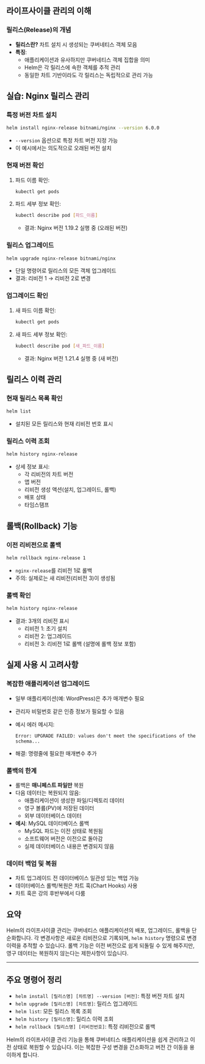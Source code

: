 ## 라이프사이클 관리의 이해

### 릴리스(Release)의 개념

- **릴리스란?** 차트 설치 시 생성되는 쿠버네티스 객체 모음
- **특징**:
    - 애플리케이션과 유사하지만 쿠버네티스 객체 집합을 의미
    - Helm은 각 릴리스에 속한 객체를 추적 관리
    - 동일한 차트 기반이라도 각 릴리스는 독립적으로 관리 가능

## 실습: Nginx 릴리스 관리

### 특정 버전 차트 설치

```bash
helm install nginx-release bitnami/nginx --version 6.0.0
```

- `--version` 옵션으로 특정 차트 버전 지정 가능
- 이 예시에서는 의도적으로 오래된 버전 설치

### 현재 버전 확인

1. 파드 이름 확인:
    
    ```bash
    kubectl get pods
    ```
    
2. 파드 세부 정보 확인:
    
    ```bash
    kubectl describe pod [파드_이름]
    ```
    
    - 결과: Nginx 버전 1.19.2 실행 중 (오래된 버전)

### 릴리스 업그레이드

```bash
helm upgrade nginx-release bitnami/nginx
```

- 단일 명령어로 릴리스의 모든 객체 업그레이드
- 결과: 리비전 1 → 리비전 2로 변경

### 업그레이드 확인

1. 새 파드 이름 확인:
    
    ```bash
    kubectl get pods
    ```
    
2. 새 파드 세부 정보 확인:
    
    ```bash
    kubectl describe pod [새_파드_이름]
    ```
    
    - 결과: Nginx 버전 1.21.4 실행 중 (새 버전)

## 릴리스 이력 관리

### 현재 릴리스 목록 확인

```bash
helm list
```

- 설치된 모든 릴리스와 현재 리비전 번호 표시

### 릴리스 이력 조회

```bash
helm history nginx-release
```

- 상세 정보 표시:
    - 각 리비전의 차트 버전
    - 앱 버전
    - 리비전 생성 액션(설치, 업그레이드, 롤백)
    - 배포 상태
    - 타임스탬프

## 롤백(Rollback) 기능

### 이전 리비전으로 롤백

```bash
helm rollback nginx-release 1
```

- `nginx-release`를 리비전 1로 롤백
- 주의: 실제로는 새 리비전(리비전 3)이 생성됨

### 롤백 확인

```bash
helm history nginx-release
```

- 결과: 3개의 리비전 표시
    - 리비전 1: 초기 설치
    - 리비전 2: 업그레이드
    - 리비전 3: 리비전 1로 롤백 (설명에 롤백 정보 포함)

## 실제 사용 시 고려사항

### 복잡한 애플리케이션 업그레이드

- 일부 애플리케이션(예: WordPress)은 추가 매개변수 필요
- 관리자 비밀번호 같은 인증 정보가 필요할 수 있음
- 예시 에러 메시지:
    
    ```
    Error: UPGRADE FAILED: values don't meet the specifications of the schema...
    ```
    
- 해결: 명령줄에 필요한 매개변수 추가

### 롤백의 한계

- 롤백은 **매니페스트 파일만** 복원
- 다음 데이터는 복원되지 않음:
    - 애플리케이션이 생성한 파일/디렉토리 데이터
    - 영구 볼륨(PV)에 저장된 데이터
    - 외부 데이터베이스 데이터
- **예시**: MySQL 데이터베이스 롤백
    - MySQL 파드는 이전 상태로 복원됨
    - 소프트웨어 버전은 이전으로 돌아감
    - 실제 데이터베이스 내용은 변경되지 않음

### 데이터 백업 및 복원

- 차트 업그레이드 전 데이터베이스 일관성 있는 백업 가능
- 데이터베이스 롤백/복원은 차트 훅(Chart Hooks) 사용
- 차트 훅은 강의 후반부에서 다룸

## 요약

Helm의 라이프사이클 관리는 쿠버네티스 애플리케이션의 배포, 업그레이드, 롤백을 단순화합니다. 각 변경사항은 새로운 리비전으로 기록되며, `helm history` 명령으로 변경 이력을 추적할 수 있습니다. 롤백 기능은 이전 버전으로 쉽게 되돌릴 수 있게 해주지만, 영구 데이터는 복원하지 않는다는 제한사항이 있습니다.

---

## 주요 명령어 정리

- `helm install [릴리스명] [차트명] --version [버전]`: 특정 버전 차트 설치
- `helm upgrade [릴리스명] [차트명]`: 릴리스 업그레이드
- `helm list`: 모든 릴리스 목록 조회
- `helm history [릴리스명]`: 릴리스 이력 조회
- `helm rollback [릴리스명] [리비전번호]`: 특정 리비전으로 롤백

Helm의 라이프사이클 관리 기능을 통해 쿠버네티스 애플리케이션을 쉽게 관리하고 이전 상태로 복원할 수 있습니다. 이는 복잡한 구성 변경을 간소화하고 버전 간 이동을 용이하게 합니다.